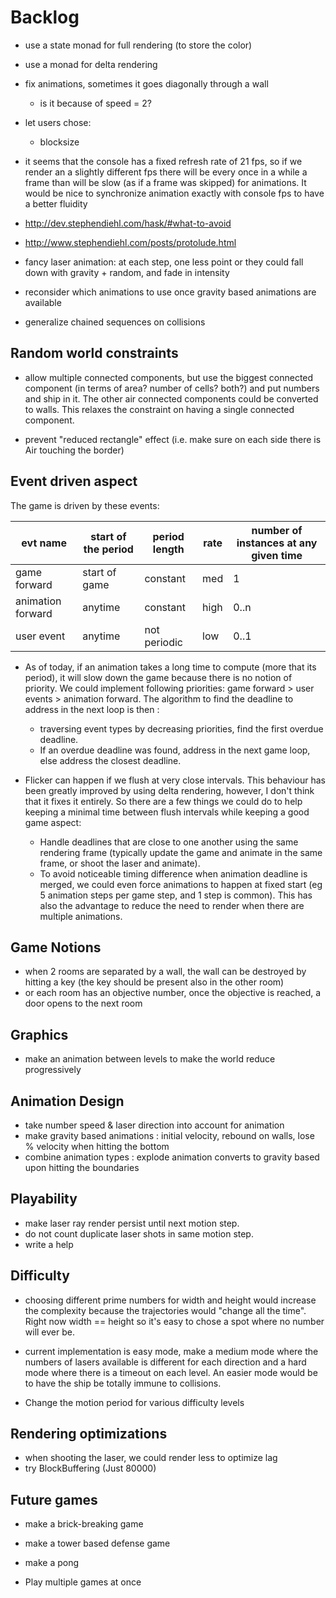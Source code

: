 
# Backlog

- use a state monad for full rendering (to store the color)
- use a monad for delta rendering
- fix animations, sometimes it goes diagonally through a wall
  - is it because of speed = 2?

- let users chose:
  - blocksize

- it seems that the console has a fixed refresh rate of 21 fps, so if we render an a slightly different fps
there will be every once in a while a frame than will be slow (as if a frame was skipped) for animations.
It would be nice to synchronize animation exactly with console fps to have a better fluidity

- http://dev.stephendiehl.com/hask/#what-to-avoid
- http://www.stephendiehl.com/posts/protolude.html

- fancy laser animation: at each step, one less point or they could fall down with gravity + random, and fade in intensity

- reconsider which animations to use once gravity based animations are available
- generalize chained sequences on collisions

## Random world constraints

- allow multiple connected components, but use the biggest connected component
(in terms of area? number of cells? both?) and put numbers and ship in it.
The other air connected components could be converted to walls.
This relaxes the constraint on having a single connected component.

- prevent "reduced rectangle" effect (i.e. make sure on each side there is Air touching the border)

## Event driven aspect
The game is driven by these events:

|evt name         |start of the period|period length|rate|number of instances at any given time|
|-----------------|-------------------|-------------|----|-------------------------------------|
|game forward     |start of game      |constant     |med |1                                    |
|animation forward|anytime            |constant     |high|0..n                                 |
|user event       |anytime            |not periodic |low |0..1                                 |

- As of today, if an animation takes a long time to compute (more that its period), it will slow down
the game because there is no notion of priority. We could implement following priorities:
game forward > user events > animation forward. The algorithm to find the deadline to address in the
next loop is then :
  - traversing event types by decreasing priorities, find the first overdue deadline.
  - If an overdue deadline was found, address in the next game loop, else address
the closest deadline.

- Flicker can happen if we flush at very close intervals. This behaviour has been greatly improved
by using delta rendering, however, I don't think that it fixes it entirely. So there are a few
things we could do to help keeping a minimal time between flush intervals while keeping a good
game aspect:
  - Handle deadlines that are close to one another using the same rendering frame (typically update
the game and animate in the same frame, or shoot the laser and animate).
  - To avoid noticeable timing difference when animation deadline is merged, we could even force animations
to happen at fixed start (eg 5 animation steps per game step, and 1 step is common). This has also
the advantage to reduce the need to render when there are multiple animations.

## Game Notions
- when 2 rooms are separated by a wall, the wall can be destroyed by
hitting a key (the key should be present also in the other room)
- or each room has an objective number, once the objective is reached, a door opens to the next room

## Graphics
- make an animation between levels to make the world reduce progressively

## Animation Design
- take number speed & laser direction into account for animation
- make gravity based animations : initial velocity, rebound on walls, lose % velocity when hitting the bottom
- combine animation types : explode animation converts to gravity based upon hitting the boundaries

## Playability
- make laser ray render persist until next motion step.
- do not count duplicate laser shots in same motion step.
- write a help

## Difficulty
- choosing different prime numbers for width and height would increase the complexity
because the trajectories would "change all the time". Right now width == height so it's easy to chose
a spot where no number will ever be.
- current implementation is easy mode, make a medium mode where the
numbers of lasers available is different for each direction
and a hard mode where there is a timeout on each level.
An easier mode would be to have the ship be totally immune to collisions.

- Change the motion period for various difficulty levels

## Rendering optimizations
- when shooting the laser, we could render less to optimize lag
- try BlockBuffering (Just 80000)

## Future games
- make a brick-breaking game
- make a tower based defense game
- make a pong

- Play multiple games at once
